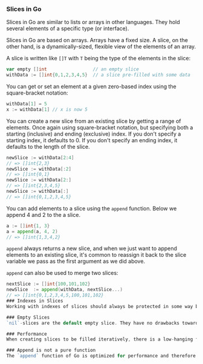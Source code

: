 ### Slices in Go
Slices in Go are similar to lists or arrays in other languages. They hold several elements of a specific type (or interface).

Slices in Go are based on arrays. Arrays have a fixed size. A slice, on the other hand, is a dynamically-sized, flexible view of the elements of an array.

A slice is written like `[]T` with `T` being the type of the elements in the slice:

```go
var empty []int                 // an empty slice
withData := []int{0,1,2,3,4,5}  // a slice pre-filled with some data
```
You can get or set an element at a given zero-based index using the square-bracket notation:

```go
withData[1] = 5
x := withData[1] // x is now 5
```
You can create a new slice from an existing slice by getting a range of elements. Once again using square-bracket notation, but specifying both a starting (inclusive) and ending (exclusive) index. If you don't specify a starting index, it defaults to 0. If you don't specify an ending index, it defaults to the length of the slice.

```go
newSlice := withData[2:4]
// => []int{2,3}
newSlice := withData[:2]
// => []int{0,1}
newSlice := withData[2:]
// => []int{2,3,4,5}
newSlice := withData[:]
// => []int{0,1,2,3,4,5}
```
You can add elements to a slice using the `append` function. Below we append 4 and 2 to the a slice.

```go
a := []int{1, 3}
a = append(a, 4, 2)
// => []int{1,3,4,2}
```
`append` always returns a new slice, and when we just want to append elements to an existing slice, it's common to reassign it back to the slice variable we pass as the first argument as we did above.

`append` can also be used to merge two slices:

```go
nextSlice := []int{100,101,102}
newSlice  := append(withData, nextSlice...)
// => []int{0,1,2,3,4,5,100,101,102}
### Indexes in Slices
Working with indexes of slices should always be protected in some way by a check that makes sure the index actually exists. Failing to do so will crash the entire application.

### Empty Slices
`nil`-slices are the default empty slice. They have no drawbacks towards a slice with no values in them. The `len` function works on `nil`-slices, items can be added without initializing it, and so on. If creating a new slice prefer `var s []int` (nil-slice) over `s := []int{}` (empty, non-nil slice).

### Performance
When creating slices to be filled iteratively, there is a low-hanging fruit to improve performance, if the final size of the slice is known. The key is to minimize the number of times memory has to be allocated, which is rather expensive and happens if the slice grows beyond its allocated memory space. The safest way to do this is to specify a capacity cap for the slice with `s := make([]int, 0, cap)` and then append to the slice as usual. This way the space for `cap` amount of items is allocated immediately while the slice length is zero. In practice, `cap` is often the length of another slice: `s := make([]int, 0, len(otherSlice))`.

### Append is not a pure function
The `append` function of Go is optimized for performance and therefore does not make a copy of the input slice. This means that the original slice (1st parameter in append) will be changed sometimes.